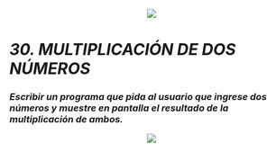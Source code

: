 <p align="center">
  <img src=".../src/Learn-python.png">
</p>


# ***30. MULTIPLICACIÓN DE DOS NÚMEROS***

### *Escribir un programa que pida al usuario que ingrese dos números y muestre en pantalla el resultado de la multiplicación de ambos.*

<p align="center">
  <img src=".../src/funciones.png">
</p>